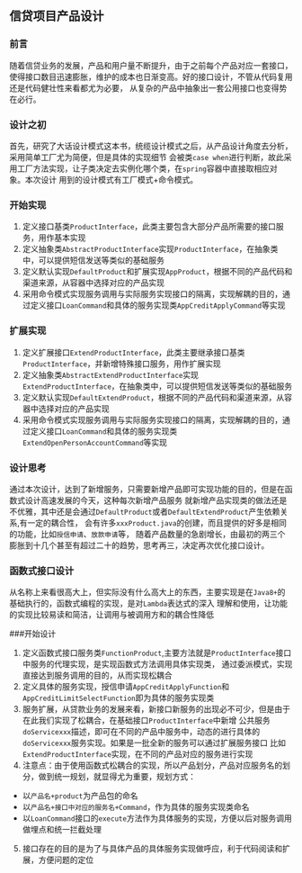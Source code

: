 ## 信贷项目产品设计

### 前言
随着信贷业务的发展，产品和用户量不断提升，由于之前每个产品对应一套接口，使得接口数目迅速膨胀，维护的成本也日渐变高。好的接口设计，不管从代码复用还是代码健壮性来看都尤为必要，
从复杂的产品中抽象出一套公用接口也变得势在必行。

### 设计之初
首先，研究了大话设计模式这本书，统缆设计模式之后，从产品设计角度去分析，采用简单工厂尤为简便，但是具体的实现细节
会被类`case when`进行判断，故此采用工厂方法实现，让子类决定去实例化哪个类，在`spring`容器中直接取相应对象。本次设计
用到的设计模式有工厂模式+命令模式。

### 开始实现
1. 定义接口基类`ProductInterface`，此类主要包含大部分产品所需要的接口服务，用作基本实现
2. 定义抽象类`AbstractProductInterface`实现`ProductInterface`，在抽象类中，可以提供短信发送等类似的基础服务
3. 定义默认实现`DefaultProduct`和扩展实现`AppProduct`，根据不同的产品代码和渠道来源，从容器中选择对应的产品实现
4. 采用命令模式实现服务调用与实际服务实现接口的隔离，实现解耦的目的，通过定义接口`LoanCommand`和具体的服务实现类`AppCreditApplyCommand`等实现

### 扩展实现
1. 定义扩展接口`ExtendProductInterface`，此类主要继承接口基类`ProductInterface`，并新增特殊接口服务，用作扩展实现
2. 定义抽象类`AbstractExtendProductInterface`实现`ExtendProductInterface`，在抽象类中，可以提供短信发送等类似的基础服务
3. 定义默认实现`DefaultExtendProduct`，根据不同的产品代码和渠道来源，从容器中选择对应的产品实现
4. 采用命令模式实现服务调用与实际服务实现接口的隔离，实现解耦的目的，通过定义接口`LoanCommand`和具体的服务实现类`ExtendOpenPersonAccountCommand`等实现

### 设计思考
通过本次设计，达到了新增服务，只需要新增产品即可实现功能的目的，但是在函数式设计高速发展的今天，这种每次新增产品服务
就新增产品实现类的做法还是不优雅，其中还是会通过`DefaultProduct`或者`DefaultExtendProduct`产生依赖关系,有一定的耦合性，
会有许多`xxxProduct.java`的创建，而且提供的好多是相同的功能，比如`授信申请`、`放款申请`等，
随着产品数量的急剧增长，由最初的两三个膨胀到十几个甚至有超过二十的趋势，思考再三，决定再次优化接口设计。

### 函数式接口设计
从名称上来看很高大上，但实际没有什么高大上的东西，主要实现是在`Java8+`的基础执行的，函数式编程的实现，是对`Lambda`表达式的深入
理解和使用，让功能的实现比较易读和简洁，让调用与被调用方和的耦合性降低

###开始设计
1. 定义函数式接口服务类`FunctionProduct`,主要方法就是`ProductInterface`接口中服务的代理实现，是实现函数式方法调用具体实现类，
通过委派模式，实现直接达到服务调用的目的，从而实现松耦合
2. 定义具体的服务实现，授信申请`AppCreditApplyFunction`和`AppCreditLimitSelectFunction`即为具体的服务实现类
3. 服务扩展，从贷款业务的发展来看，新接口新服务的出现必不可少，但是由于在此我们实现了松耦合，在基础接口`ProductInterface`中新增
公共服务`doServicexxx`描述，即可在不同的产品中服务中，动态的进行具体的`doServicexxx`服务实现。如果是一批全新的服务可以通过扩展服务接口
比如`ExtendProductInterface`实现，在不同的产品对应的服务进行实现
4. 注意点：由于使用函数式松耦合的实现，所以产品划分，产品对应服务名的划分，做到统一规划，就显得尤为重要，规划方式：
 - 以`产品名+product`为产品包的命名
 - 以`产品名+接口中对应的服务名+Command`，作为具体的服务实现类命名
 - 以`LoanCommand`接口的`execute`方法作为具体服务的实现，方便以后对服务调用做埋点和统一拦截处理
5. 接口存在的目的是为了与具体产品的具体服务实现做呼应，利于代码阅读和扩展，方便问题的定位 



